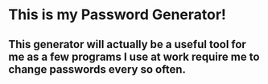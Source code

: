 # This is my Password Generator!

## This generator will actually be a useful tool for me as a few programs I use at work require me to change passwords every so often.
